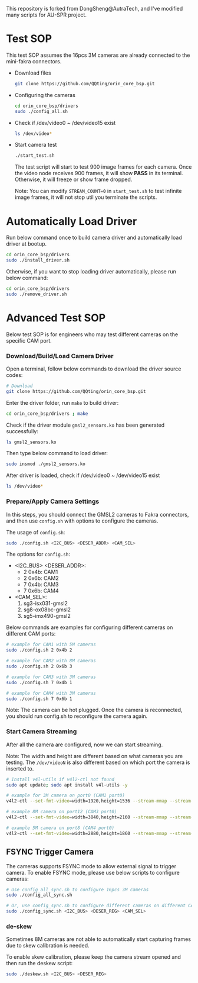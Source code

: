 This repository is forked from DongSheng@AutraTech, and I've modified many scripts for AU-SPR project.

# Test SOP

This test SOP assumes the 16pcs 3M cameras are already connected to the mini-fakra connectors.

-  Download files

    ```bash
    git clone https://github.com/QQting/orin_core_bsp.git
    ```

- Configuring the cameras

    ```bash
    cd orin_core_bsp/drivers
    sudo ./config_all.sh
    ```

- Check if /dev/video0 ~ /dev/video15 exist

    ```bash
    ls /dev/video* 
    ```

- Start camera test

    ```bash
    ./start_test.sh
    ```

    The test script will start to test 900 image frames for each camera. Once the video node receives 900 frames, it will show **PASS** in its terminal. Otherwise, it will freeze or show frame dropped.
    
    Note: You can modify `STREAM_COUNT=0` in `start_test.sh` to test infinite image frames, it will not stop util you terminate the scripts.

# Automatically Load Driver

Run below command once to build camera driver and automatically load driver at bootup.

```bash
cd orin_core_bsp/drivers
sudo ./install_driver.sh
```

Otherwise, if you want to stop loading driver automatically, please run below command:

```bash
cd orin_core_bsp/drivers
sudo ./remove_driver.sh
```

# Advanced Test SOP

Below test SOP is for engineers who may test different cameras on the specific CAM port.

### Download/Build/Load Camera Driver

Open a terminal, follow below commands to download the driver source codes:

```bash
# Download
git clone https://github.com/QQting/orin_core_bsp.git
```

Enter the driver folder, run `make` to build driver:

```bash
cd orin_core_bsp/drivers ; make
```

Check if the driver module `gmsl2_sensors.ko` has been generated successfully:

```bash
ls gmsl2_sensors.ko
```

Then type below command to load driver:

```bash
sudo insmod ./gmsl2_sensors.ko
```

After driver is loaded, check if /dev/video0 ~ /dev/video15 exist

```bash
ls /dev/video* 
```

### Prepare/Apply Camera Settings

In this steps, you should connect the GMSL2 cameras to Fakra connectors, and then use `config.sh` with options to configure the cameras.

The usage of `config.sh`:

```bash
sudo ./config.sh <I2C_BUS> <DESER_ADDR> <CAM_SEL>
```

The options for `config.sh`:

- <I2C_BUS> <DESER_ADDR>:
    - 2 0x4b: CAM1
    - 2 0x6b: CAM2
    - 7 0x4b: CAM3
    - 7 0x6b: CAM4
- <CAM_SEL>:
    1. sg3-isx031-gmsl2
    2. sg8-ox08bc-gmsl2
    3. sg5-imx490-gmsl2

Below commands are examples for configuring different cameras on different CAM ports:

```bash
# example for CAM1 with 5M cameras
sudo ./config.sh 2 0x4b 2

# example for CAM2 with 8M cameras
sudo ./config.sh 2 0x6b 3

# example for CAM3 with 3M cameras
sudo ./config.sh 7 0x4b 1

# example for CAM4 with 3M cameras
sudo ./config.sh 7 0x6b 1
```

Note: The camera can be hot plugged. Once the camera is reconnected, you should run config.sh to reconfigure the camera again.

### Start Camera Streaming

After all the camera are configured, now we can start streaming.

Note: The width and height are different based on what cameras you are testing. The `/dev/videoN` is also different based on which port the camera is inserted to.

```bash
# Install v4l-utils if v4l2-ctl not found
sudo apt update; sudo apt install v4l-utils -y

# example for 3M camera on port0 (CAM1 port0)
v4l2-ctl --set-fmt-video=width=1920,height=1536 --stream-mmap --stream-count=0 -d /dev/video0

# example 8M camera on port12 (CAM3 port0)
v4l2-ctl --set-fmt-video=width=3840,height=2160 --stream-mmap --stream-count=0 -d /dev/video8

# example 5M camera on port8 (CAM4 port0)
v4l2-ctl --set-fmt-video=width=2880,height=1860 --stream-mmap --stream-count=0 -d /dev/video12
```

## FSYNC Trigger Camera

The cameras supports FSYNC mode to allow external signal to trigger camera.
To enable FSYNC mode, please use below scripts to configure cameras:

```bash
# Use config_all_sync.sh to configure 16pcs 3M cameras
sudo ./config_all_sync.sh

# Or, use config_sync.sh to configure different cameras on different CAM ports
sudo ./config_sync.sh <I2C_BUS> <DESER_REG> <CAM_SEL>
```

### de-skew

Sometimes 8M cameras are not able to automatically start capturing frames due to skew calibration is needed. 

To enable skew calibration, please keep the camera stream opened and then run the deskew script:

```bash
sudo ./deskew.sh <I2C_BUS> <DESER_REG>
```
